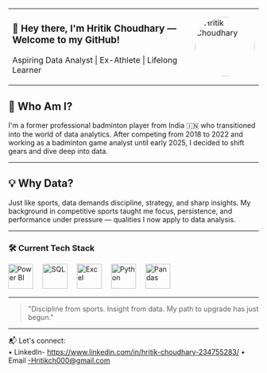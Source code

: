 # <table>
  <tr>
    <td>
      <h3>👋 Hey there, I'm Hritik Choudhary — Welcome to my GitHub!</h3>
      <p>Aspiring Data Analyst | Ex-Athlete | Lifelong Learner</p>
    </td>
    <td>
      <img src="https://your-image-url-here.jpg" alt="Hritik Choudhary" width="120" height="120" style="border-radius: 50%;">
    </td>
  </tr>
</table>


## 🧠 Who Am I?

I'm a former professional badminton player from India 🇮🇳 who transitioned into the world of data analytics. 
After competing from 2018 to 2022 and working as a badminton game analyst until early 2025,
I decided to shift gears and dive deep into data.

---
## 💡 Why Data?

Just like sports, data demands discipline, strategy, and sharp insights. My background in competitive sports taught me focus, persistence, and performance under pressure 
— qualities I now apply to data analysis.

---

### 🛠️ Current Tech Stack

<p align="left">
  <img src="https://upload.wikimedia.org/wikipedia/commons/c/cf/New_Power_BI_Logo.svg" alt="Power BI" width="50" height="50" style="margin-right: 15px;"/>
  <img src="https://cdn.jsdelivr.net/gh/devicons/devicon/icons/mysql/mysql-original.svg" alt="SQL" width="50" height="50" style="margin-right: 15px;"/>
  <img src="https://img.icons8.com/color/48/000000/microsoft-excel-2019--v1.png" alt="Excel" width="50" height="50" style="margin-right: 15px;"/>
  <img src="https://cdn.jsdelivr.net/gh/devicons/devicon/icons/python/python-original.svg" alt="Python" width="50" height="50" style="margin-right: 15px;"/>
  <img src="https://cdn.jsdelivr.net/gh/devicons/devicon/icons/pandas/pandas-original.svg" alt="Pandas" width="50" height="50" style="margin-right: 15px;"/>
</p>


---

> "Discipline from sports. Insight from data. My path to upgrade has just begun."

---

📬 Let's connect:  
• LinkedIn- https://www.linkedin.com/in/hritik-choudhary-234755283/ 
• Email -Hritikch000@gmail.com
